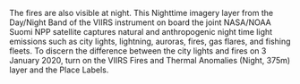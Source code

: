 The fires are also visible at night. This Nighttime imagery layer from the Day/Night Band of the VIIRS instrument on board the joint NASA/NOAA Suomi NPP satellite captures natural and anthropogenic night time light emissions such as city lights, lightning, auroras, fires, gas flares, and fishing fleets. To discern the difference between the city lights and fires on 3 January 2020, turn on the VIIRS Fires and Thermal Anomalies (Night, 375m) layer and the Place Labels.